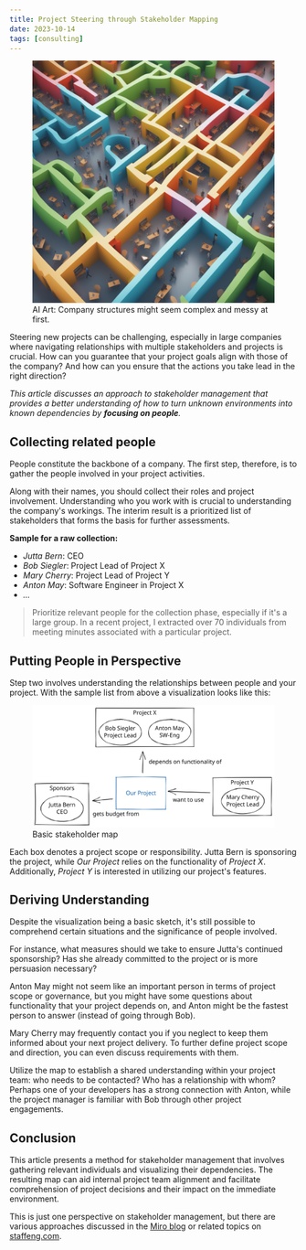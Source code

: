 ```yaml
---
title: Project Steering through Stakeholder Mapping
date: 2023-10-14
tags: [consulting]
---
```


<figure>
  <a href="../images/2023-10-14-company.png">
    <img src="../images/2023-10-14-company.png" class="responsive-image">
  </a>
  <!-- "one big maze in a company building with desks and people and projects, colourful, between and confusion and clearness, photo realistic, 4k" -->
  <figcaption>AI Art: Company structures might seem complex and messy at first.</figcaption>
</figure>

Steering new projects can be challenging, especially in large companies where navigating relationships with multiple stakeholders and projects is crucial. How can you guarantee that your project goals align with those of the company? And how can you ensure that the actions you take lead in the right direction?

_This article discusses an approach to stakeholder management that provides a better understanding of how to turn unknown environments into known dependencies by **focusing on people**._

## Collecting related people

People constitute the backbone of a company. The first step, therefore, is to gather the people involved in your project activities.

Along with their names, you should collect their roles and project involvement. Understanding who you work with is crucial to understanding the company's workings. The interim result is a prioritized list of stakeholders that forms the basis for further assessments.

**Sample for a raw collection:**

- _Jutta Bern_: CEO
- _Bob Siegler_: Project Lead of Project X
- _Mary Cherry_: Project Lead of Project Y
- _Anton May_: Software Engineer in Project X
- _..._

> Prioritize relevant people for the collection phase, especially if it's a large group. In a recent project, I extracted over 70 individuals from meeting minutes associated with a particular project.

## Putting People in Perspective

Step two involves understanding the relationships between people and your project. With the sample list from above a visualization looks like this:

<figure>
  <a href="../images/2023-10-14 Stakeholder Management 2023-10-14 12.24.27.excalidraw.svg">
    <img src="../images/2023-10-14 Stakeholder Management 2023-10-14 12.24.27.excalidraw.svg" class="responsive-image">
  </a>
  <figcaption>Basic stakeholder map</figcaption>
</figure>

Each box denotes a project scope or responsibility. Jutta Bern is sponsoring the project, while _Our Project_ relies on the functionality of _Project X_. Additionally, _Project Y_ is interested in utilizing our project's features.

## Deriving Understanding

Despite the visualization being a basic sketch, it's still possible to comprehend certain situations and the significance of people involved.

For instance, what measures should we take to ensure Jutta's continued sponsorship? Has she already committed to the project or is more persuasion necessary?

Anton May might not seem like an important person in terms of project scope or governance, but you might have some questions about functionality that your project depends on, and Anton might be the fastest person to answer (instead of going through Bob).

Mary Cherry may frequently contact you if you neglect to keep them informed about your next project delivery. To further define project scope and direction, you can even discuss requirements with them.

Utilize the map to establish a shared understanding within your project team: who needs to be contacted? Who has a relationship with whom? Perhaps one of your developers has a strong connection with Anton, while the project manager is familiar with Bob through other project engagements.

## Conclusion

This article presents a method for stakeholder management that involves gathering relevant individuals and visualizing their dependencies. The resulting map can aid internal project team alignment and facilitate comprehension of project decisions and their impact on the immediate environment.

This is just one perspective on stakeholder management, but there are various approaches discussed in the [Miro blog](https://miro.com/blog/stakeholder-mapping/) or related topics on [staffeng.com](https://staffeng.com/guides/).
